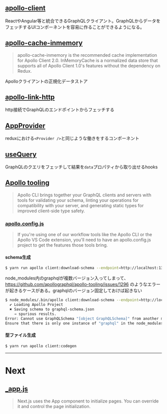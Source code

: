 
## [apollo-client](https://github.com/apollographql/apollo-client)
ReactやAngular等と統合できるGraphQLクライアント。GraphQLからデータをフェッチするUIコンポーネントを容易に作ることができるようになる。

## [apollo-cache-inmemory](https://www.npmjs.com/package/apollo-cache-inmemory)
> apollo-cache-inmemory is the recommended cache implementation for Apollo Client 2.0. InMemoryCache is a normalized data store that supports all of Apollo Client 1.0's features without the dependency on Redux.

Apolloクライアントの正規化データストア

## [apollo-link-http](https://www.apollographql.com/docs/link/links/http/)

http接続でGraphQLのエンドポイントからフェッチする


## [AppProvider](https://www.apollographql.com/docs/react/api/react-hooks/#apolloprovider)

reduxにおける`<Provider />`と同じような働きをするコンポーネント


## [useQuery](https://www.apollographql.com/docs/tutorial/queries/#the-usequery-hook)

GraphQLのクエリをフェッチして結果を`data`プロパティから取り出せるhooks


## [Apollo tooling](https://github.com/apollographql/apollo-tooling)

> Apollo CLI brings together your GraphQL clients and servers with tools for validating your schema, linting your operations for compatibility with your server, and generating static types for improved client-side type safety.

### [apollo.config.js](https://www.apollographql.com/docs/devtools/apollo-config/)

> If you're using one of our workflow tools like the Apollo CLI or the Apollo VS Code extension, you'll need to have an apollo.config.js project to get the features those tools bring.

#### schema生成
```sh
$ yarn run apollo client:download-schema --endpoint=http://localhost:1337/graphql graphql-schema.json
```

node_modules内のgraphqlが複数バージョン入ってしまって、https://github.com/apollographql/apollo-tooling/issues/1296 のようなエラーが起きるケースがある。graphqlのバージョン固定しておけば起きない

```sh
$ node_modules/.bin/apollo client:download-schema --endpoint=http://localhost:1337/graphql graphql-schema.json
  ✔ Loading Apollo Project
  ✖ Saving schema to graphql-schema.json
    → spurious results.
Error: Cannot use GraphQLSchema "[object GraphQLSchema]" from another module or realm.
Ensure that there is only one instance of "graphql" in the node_modules
```

#### 型ファイル生成
```sh
$ yarn run apollo client:codegen
```

---

# Next

## [_app.js](https://nextjs.org/docs/advanced-features/custom-app)

> Next.js uses the App component to initialize pages. You can override it and control the page initialization. 

